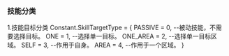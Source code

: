 ### 技能分类
1.技能目标分类
Constant.SkillTargetType = {
    PASSIVE  = 0, --被动技能，不需要选择目标。
    ONE      = 1, --选择单一目标。
    ONE_AREA = 2, --选择单一目标区域。
    SELF     = 3, --作用于自身。
    AREA     = 4, --作用于一个区域。
}
